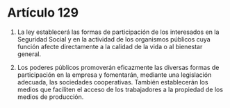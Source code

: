 # Artículo 129

1. La ley establecerá las formas de participación de los interesados en la Seguridad Social y en la actividad de los organismos públicos cuya función afecte directamente a la calidad de la vida o al bienestar general.

2. Los poderes públicos promoverán eficazmente las diversas formas de participación en la empresa y fomentarán, mediante una legislación adecuada, las sociedades cooperativas. También establecerán los medios que faciliten el acceso de los trabajadores a la propiedad de los medios de producción.
